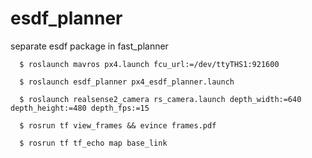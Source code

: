 # esdf_planner
separate esdf package in fast_planner
```shell
  $ roslaunch mavros px4.launch fcu_url:=/dev/ttyTHS1:921600
```
```shell
  $ roslaunch esdf_planner px4_esdf_planner.launch
```
```shell
  $ roslaunch realsense2_camera rs_camera.launch depth_width:=640 depth_height:=480 depth_fps:=15
```
```shell
  $ rosrun tf view_frames && evince frames.pdf
```
```shell
  $ rosrun tf tf_echo map base_link
```
